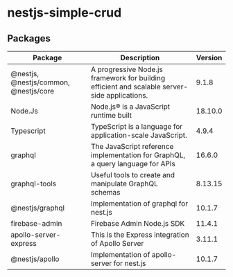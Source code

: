# nestjs-simple-crud
 
## Packages ##

Package       | Description  |Version
------------- | -------------|-------------
@nestjs, @nestjs/common, @nestjs/core  | A progressive Node.js framework for building efficient and scalable server-side applications. | 9.1.8
Node.Js  | Node.js® is a JavaScript runtime built |18.10.0
Typescript | TypeScript is a language for application-scale JavaScript. | 4.9.4
graphql|The JavaScript reference implementation for GraphQL, a query language for APIs|16.6.0
graphql-tools| Useful tools to create and manipulate GraphQL schemas|8.13.15
@nestjs/graphql| Implementation of graphql for nest.js|10.1.7
firebase-admin|Firebase Admin Node.js SDK|11.4.1
apollo-server-express|This is the Express integration of Apollo Server|3.11.1
@nestjs/apollo|Implementation of apollo-server for nest.js|10.1.7
